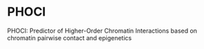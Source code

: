 # PHOCI
PHOCI: Predictor of Higher-Order Chromatin Interactions based on chromatin pairwise contact and epigenetics
